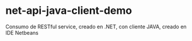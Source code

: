 # net-api-java-client-demo
Consumo de RESTful service, creado en .NET, con cliente JAVA, creado en IDE Netbeans
